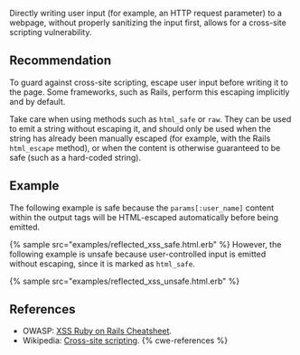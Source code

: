 Directly writing user input (for example, an HTTP request parameter) to a webpage, without properly sanitizing the input first, allows for a cross-site scripting vulnerability.


## Recommendation
To guard against cross-site scripting, escape user input before writing it to the page. Some frameworks, such as Rails, perform this escaping implicitly and by default.

Take care when using methods such as `html_safe` or `raw`. They can be used to emit a string without escaping it, and should only be used when the string has already been manually escaped (for example, with the Rails `html_escape` method), or when the content is otherwise guaranteed to be safe (such as a hard-coded string).


## Example
The following example is safe because the `params[:user_name]` content within the output tags will be HTML-escaped automatically before being emitted.

{% sample src="examples/reflected_xss_safe.html.erb" %}
However, the following example is unsafe because user-controlled input is emitted without escaping, since it is marked as `html_safe`.

{% sample src="examples/reflected_xss_unsafe.html.erb" %}

## References
* OWASP: [XSS Ruby on Rails Cheatsheet](https://cheatsheetseries.owasp.org/cheatsheets/Ruby_on_Rails_Cheat_Sheet.html#cross-site-scripting-xss).
* Wikipedia: [Cross-site scripting](http://en.wikipedia.org/wiki/Cross-site_scripting).
{% cwe-references %}
